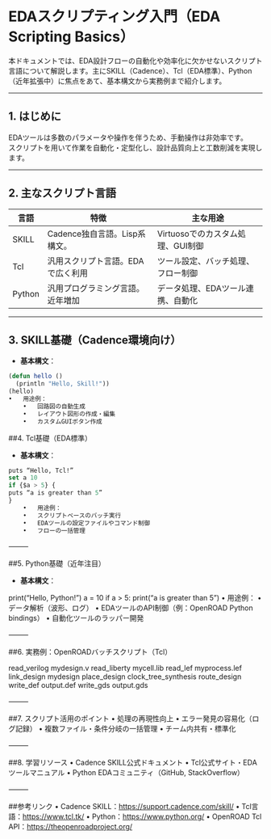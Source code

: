 # EDAスクリプティング入門（EDA Scripting Basics）

本ドキュメントでは、EDA設計フローの自動化や効率化に欠かせないスクリプト言語について解説します。主にSKILL（Cadence）、Tcl（EDA標準）、Python（近年拡張中）に焦点をあて、基本構文から実務例まで紹介します。

---

## 1. はじめに

EDAツールは多数のパラメータや操作を伴うため、手動操作は非効率です。  
スクリプトを用いて作業を自動化・定型化し、設計品質向上と工数削減を実現します。

---

## 2. 主なスクリプト言語

| 言語   | 特徴                                | 主な用途                         |
|--------|-----------------------------------|---------------------------------|
| SKILL  | Cadence独自言語。Lisp系構文。      | Virtuosoでのカスタム処理、GUI制御 |
| Tcl    | 汎用スクリプト言語。EDAで広く利用 | ツール設定、バッチ処理、フロー制御 |
| Python | 汎用プログラミング言語。近年増加  | データ処理、EDAツール連携、自動化 |

---

## 3. SKILL基礎（Cadence環境向け）

- **基本構文**：

```lisp
(defun hello ()
  (println "Hello, Skill!"))
(hello)
•	用途例：
	•	回路図の自動生成
	•	レイアウト図形の作成・編集
	•	カスタムGUIボタン作成
```

##4. Tcl基礎（EDA標準）

- **基本構文**：

```lisp
puts “Hello, Tcl!”
set a 10
if {$a > 5} {
puts “a is greater than 5”
}
	•	用途例：
	•	スクリプトベースのバッチ実行
	•	EDAツールの設定ファイルやコマンド制御
	•	フローの一括管理
```

⸻

##5. Python基礎（近年注目）

- **基本構文**：


print(“Hello, Python!”)
a = 10
if a > 5:
print(“a is greater than 5”)
	•	用途例：
	•	データ解析（波形、ログ）
	•	EDAツールのAPI制御（例：OpenROAD Python bindings）
	•	自動化ツールのラッパー開発

⸻

##6. 実務例：OpenROADバッチスクリプト（Tcl）

read_verilog mydesign.v
read_liberty mycell.lib
read_lef myprocess.lef
link_design mydesign
place_design
clock_tree_synthesis
route_design
write_def output.def
write_gds output.gds

⸻

##7. スクリプト活用のポイント
	•	処理の再現性向上
	•	エラー発見の容易化（ログ記録）
	•	複数ファイル・条件分岐の一括管理
	•	チーム内共有・標準化

⸻

##8. 学習リソース
	•	Cadence SKILL公式ドキュメント
	•	Tcl公式サイト・EDAツールマニュアル
	•	Python EDAコミュニティ（GitHub, StackOverflow）

⸻

##参考リンク
	•	Cadence SKILL：https://support.cadence.com/skill/
	•	Tcl言語：https://www.tcl.tk/
	•	Python：https://www.python.org/
	•	OpenROAD Tcl API：https://theopenroadproject.org/
